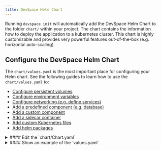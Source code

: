 ```yaml
---
title: DevSpace Helm Chart
---
```


Running `devspace init` will automatically add the DevSpace Helm Chart to the folder `chart/` within your project. The chart contains the information how to deploy the application to a kubernetes cluster. This chart is highly customizable and provides very powerful features out-of-the-box (e.g. horizontal auto-scaling).

## Configure the DevSpace Helm Chart

The `chart/values.yaml` is the most important place for configuring your Helm chart. See the following guides to learn how to use the `chart/values.yaml` to:
- [Configure persistent volumes](/docs/chart/customization/persistent-volumes)
- [Configure environment variables](/docs/chart/customization/environment-variables)
- [Configure networking (e.g. define services)](/docs/chart/customization/networking)
- [Add a predefined component (e.g. database)](/docs/chart/customization/predefined-components)
- [Add a custom component](/docs/chart/customization/add-component)
- [Add a sidecar container](/docs/chart/customization/containers)
- [Add custom Kubernetes files](/docs/chart/customization/custom-manifests)
- [Add helm packages](/docs/chart/customization/packages)

<details>
<summary>
#### Edit the `chart/Chart.yaml`
</summary>
It is recommended to change the `name` and `description` of your chart by editing the `Chart.yaml` and to update the `version` whenever you edit anything within your chart as described below.

[Learn more about versioning your chart](https://docs.helm.sh/chart_best_practices/#version-numbers)

</details>

<details>
<summary>
#### Show an example of the `values.yaml`
</summary>
```yaml
components:
- name: default
  replicas: 1
  containers:
  - name: default
    image: dscr.io/username/image
    command:
    - "sleep"
    args:
    - "999999999"
    resources:
      limits:
        cpu: "200m"
        memory: "300Mi"
        ephemeralStorage: "1Gi"
      requests: 
        cpu: "100m"
        memory: "100Mi"
        ephemeralStorage: "500Mi"
    env:
    - name: MY_ENV_VAR
      value: "test123"
    volumeMounts:
    - containerPath: /usr/share/nginx/html
      volume:
        name: nginx
        path: /nginx/html
        readOnly: false
  service:
    name: external
    type: ClusterIP
    ports:
    - externalPort: 80
      containerPort: 3000
  autoScaling:
    horizontal:
      maxReplicas: 4
      averageCPU: 80
      averageMemory: "200Mi"

volumes:
- name: nginx
  size: "1Gi"

pullSecrets:
- custom-pull-secret
```
</details>

By default, `devspace init` will create a minimal `values.yaml` containing the most important configuration options.

### Add dependencies in `requirements.yaml`
Generally, it is recommended to use `devspace add package [CHART_NAME]` to add a dependency and `devspace remove package [CHART_NAME]` to remove a dependency instead of manually editing the `requirements.yaml`. However, it can be useful to edit the `requirements.yaml` to change the version of a dependency.

Learn more about [adding and removing packages](/docs/chart/customization/packges).

### Customize `templates/`

> It is highly recommended **NOT** to edit any files within the `template/` folder of the DevSpace Helm Chart.

You can [add custom templates or Kubernetes manifests](/docs/chart/customization/custom-manifests) if needed. It is, however, recommended that you store them instide `templates/custom/` to allow you to run `devspace update chart` to [update the DevSpace Helm Chart](#update-the-devspace-helm-chart) without breaking anything.

## Update the DevSpace Helm Chart
The DevSpace Helm Chart is constantly being improved. To get the newest version of it, you can run `devspace update chart`.

> Updating the DevSpace Helm Chart will only add or modify files in `templates/` which are not placed into `templates/custom/`.

If you want to add custom template files in `templates/`, you should store them in `templates/custom/` to make sure that they will not be removed or replaced when running `devspace update chart`.

[Learn more about adding custom templates and manifests.](/docs/chart/customization/custom-manifests)

---
## FAQ

<details>
<summary>
### Why should I use the DevSpace Helm Chart?
</summary>
The DevSpace Helm Chart is optimized for developer productivity and provides the following benefits:
- Follows the [best practices for Helm charts](https://docs.helm.sh/chart_best_practices)
- Easy configuration for horizontal auto-scaling
- Out-of-the-box ingress connectivity via service `external`
- Simple service configuration for your deployments
- Automatic provisioning of pods as StatefulSets if volumes are attached
- Automatic provisioning of pods as Deployments if they are stateless
- Optimized for easy rollbacks if chart deployment fails
- Easy updates via `devspace update chart`
</details>

